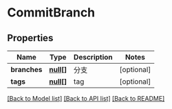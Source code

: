 # CommitBranch

## Properties
Name | Type | Description | Notes
------------ | ------------- | ------------- | -------------
**branches** | [**null[]**](.md) | 分支 | [optional] 
**tags** | [**null[]**](.md) | tag | [optional] 

[[Back to Model list]](../../README.md#documentation-for-models) [[Back to API list]](../../README.md#documentation-for-api-endpoints) [[Back to README]](../../README.md)


